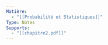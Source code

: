 ```yaml
---
Matière:
  - "[[Probabilité et Statistiques]]"
Type: Notes
Supports:
  - "[[chapitre2.pdf]]"
---
```

